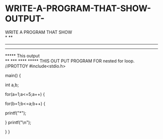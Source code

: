 # WRITE-A-PROGRAM-THAT-SHOW-OUTPUT-
WRITE A PROGRAM THAT SHOW                                                                                
*
**                                                                                         

***                                                                                        

****                                                                                       

*****    This output   
**                                                                                         ***                                                                                        ****                                                                                       *****  THIS OUT PUT
PROGRAM FOR nested for loop.
//PROTTOY
#include<stdio.h>

main() {

int a,b;

for(a=1;a<=5;a++) {

for(b=1;b<=a;b++) {

printf("*");

} printf("\n");

} }
